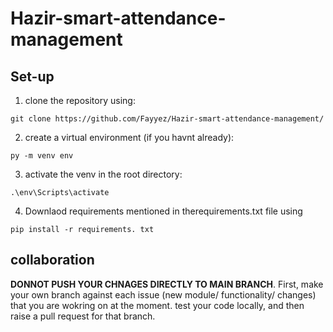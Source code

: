 # Hazir-smart-attendance-management

## Set-up

1. clone the repository using:
```shell
git clone https://github.com/Fayyez/Hazir-smart-attendance-management/
```

2. create a virtual environment (if you havnt already):
```shell
py -m venv env
```

3. activate the venv in the root directory:
```shell
.\env\Scripts\activate
```

4. Downlaod requirements mentioned in therequirements.txt file using
```shell
pip install -r requirements. txt
```
## collaboration
**DONNOT PUSH YOUR CHNAGES DIRECTLY TO MAIN BRANCH**. First, make your own branch against each issue (new module/ functionality/ changes) that you are wokring on at the moment. test your code locally, and then raise a pull request for that branch. 
